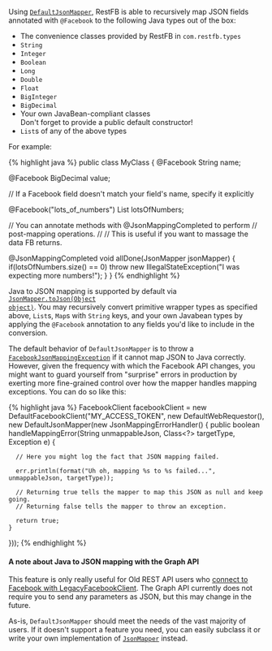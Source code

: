 Using <code><a target="_blank" href="/javadoc/com/restfb/DefaultJsonMapper.html">DefaultJsonMapper</a></code>,
RestFB is able to recursively map JSON fields annotated with `@Facebook` to the following Java types out of the box:

* The convenience classes provided by RestFB in `com.restfb.types`
* `String`
* `Integer`
* `Boolean`
* `Long`
* `Double`
* `Float`
* `BigInteger`
* `BigDecimal`
* Your own JavaBean-compliant classes<br />Don't forget to provide a public default constructor!
* `List`s of any of the above types

For example:

{% highlight java %}
public class MyClass {
  @Facebook
  String name;

  @Facebook
  BigDecimal value;

  // If a Facebook field doesn't match your field's name, specify it explicitly

  @Facebook("lots_of_numbers")
  List<Integer> lotsOfNumbers;

  // You can annotate methods with @JsonMappingCompleted to perform
  // post-mapping operations.
  //
  // This is useful if you want to massage the data FB returns.

  @JsonMappingCompleted
  void allDone(JsonMapper jsonMapper) {
    if(lotsOfNumbers.size() == 0)
      throw new IllegalStateException("I was expecting more numbers!");
  }
}
{% endhighlight %}

Java to JSON mapping is supported by default via <code><a target="_blank" href="/javadoc/com/restfb/JsonMapper.html#toJson(java.lang.Object)">JsonMapper.toJson(Object object)</a></code>. You may recursively convert primitive wrapper types as specified above, `List`s, `Map`s with `String` keys, and your own Javabean types by applying the `@Facebook` annotation to any fields you'd like to include in the conversion.


The default behavior of `DefaultJsonMapper` is to throw a <code><a target="_blank" href="/javadoc/com/restfb/exception/FacebookJsonMappingException.html">FacebookJsonMappingException</a></code> if it cannot map JSON to Java correctly. However, given the frequency with which the Facebook API changes, you might want to guard yourself from "surprise" errors in production by exerting more fine-grained control over how the mapper handles mapping exceptions.  You can do so like this:

{% highlight java %}
FacebookClient facebookClient = new DefaultFacebookClient("MY_ACCESS_TOKEN",
  new DefaultWebRequestor(), new DefaultJsonMapper(new JsonMappingErrorHandler() {
    public boolean handleMappingError(String unmappableJson, Class<?> targetType, Exception e) {

      // Here you might log the fact that JSON mapping failed.

      err.println(format("Uh oh, mapping %s to %s failed...", unmappableJson, targetType));

      // Returning true tells the mapper to map this JSON as null and keep going.
      // Returning false tells the mapper to throw an exception.

      return true;
    }
  }));
{% endhighlight %}

<div class="rfb-callout warning" role="alert">
			<h4>A note about Java to JSON mapping with the Graph API</h4>
			<div>
			    This feature is only really useful for Old REST API users who <a href="legacy-rest-api.html">connect to Facebook with LegacyFacebookClient</a>.
			    The Graph API currently does not require you to send any parameters as JSON, but this may change in the future.
			</div>
</div>

As-is, `DefaultJsonMapper` should meet the needs of the vast majority of users. If it doesn't support a feature you need, you can easily subclass it or write your own implementation of <code><a target="_blank" href="/javadoc/com/restfb/JsonMapper.html">JsonMapper</a></code> instead.